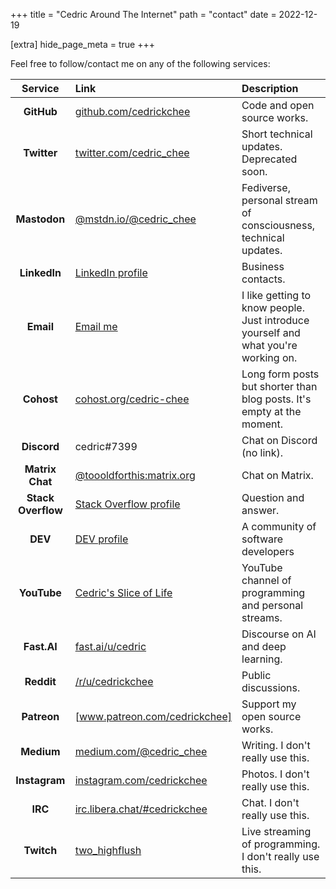 +++
title = "Cedric Around The Internet"
path = "contact"
date = 2022-12-19

[extra]
hide_page_meta = true
+++

Feel free to follow/contact me on any of the following services:

| Service   | Link | Description |
| :--:       | :-- | :---        |
| **GitHub** | [github.com/cedrickchee] | Code and open source works. |
| **Twitter** | [twitter.com/cedric_chee] | Short technical updates. Deprecated soon. |
| **Mastodon** | [@mstdn.io/@cedric_chee] | Fediverse, personal stream of consciousness, technical updates. |
| **LinkedIn** | [LinkedIn profile] | Business contacts. |
| **Email** | [Email me] | I like getting to know people. Just introduce yourself and what you're working on. |
| **Cohost** | [cohost.org/cedric-chee] | Long form posts but shorter than blog posts. It's empty at the moment. |
| **Discord** | cedric#7399 | Chat on Discord (no link). |
| **Matrix Chat** | [@toooldforthis:matrix.org] | Chat on Matrix. |
| **Stack Overflow** | [Stack Overflow profile] | Question and answer. |
| **DEV** | [DEV profile] | A community of software developers |
| **YouTube** | [Cedric's Slice of Life] | YouTube channel of programming and personal streams. |
| **Fast.AI** | [fast.ai/u/cedric] | Discourse on AI and deep learning. |
| **Reddit** | [/r/u/cedrickchee] | Public discussions. |
| **Patreon** | [www.patreon.com/cedrickchee] | Support my open source works. |
| **Medium** | [medium.com/@cedric_chee] | Writing. I don't really use this. |
| **Instagram** | [instagram.com/cedrickchee] | Photos. I don't really use this. |
| **IRC** | [irc.libera.chat/#cedrickchee] | Chat. I don't really use this. |
| **Twitch** | [two_highflush] | Live streaming of programming. I don't really use this. |

[github.com/cedrickchee]: https://github.com/cedrickchee
[twitter.com/cedric_chee]: https://twitter.com/cedric_chee
[@mstdn.io/@cedric_chee]: https://mstdn.io/@cedric_chee
[LinkedIn Profile]: https://www.linkedin.com/in/cedricchee/
[Email me]: mailto:cedric+site@invictusbyte.com
[cohost.org/cedric-chee]: https://cohost.org/cedric-chee
[@toooldforthis:matrix.org]: https://matrix.to/#/@toooldforthis:matrix.org
[Stack Overflow profile]: https://stackoverflow.com/users/206570/cedrickchee
[DEV profile]: https://dev.to/cedrickchee
[Cedric's Slice of Life]: https://www.youtube.com/@CedricChee/videos
[fast.ai/u/cedric]: https://forums.fast.ai/u/cedric/summary
[/r/u/cedrickchee]: https://www.reddit.com/user/cedrickchee
[www.patreon.com/cedrickchee]: https://www.patreon.com/cedrickchee
[medium.com/@cedric_chee]: https://medium.com/@cedric_chee
[instagram.com/cedrickchee]: https://instagram.com/cedrickchee
[irc.libera.chat/#cedrickchee]: irc://irc.libera.chat/#cedrickchee
[two_highflush]: https://www.twitch.tv/two_highflush
